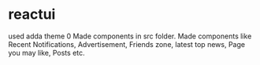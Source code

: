 # reactui

used adda theme
0 Made components in src folder.
Made components like Recent Notifications, Advertisement, Friends zone, latest top news, Page you may like, Posts etc.